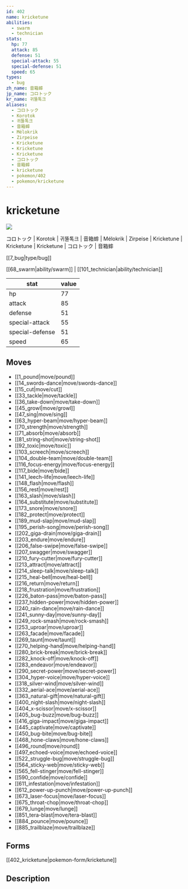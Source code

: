 ```yaml
---
id: 402
name: kricketune
abilities:
  - swarm
  - technician
stats:
  hp: 77
  attack: 85
  defense: 51
  special-attack: 55
  special-defense: 51
  speed: 65
types:
  - bug
zh_name: 音箱蟀
jp_name: コロトック
kr_name: 귀뚤톡크
aliases:
  - コロトック
  - Korotok
  - 귀뚤톡크
  - 音箱蟀
  - Mélokrik
  - Zirpeise
  - Kricketune
  - Kricketune
  - Kricketune
  - コロトック
  - 音箱蟀
  - kricketune
  - pokemon/402
  - pokemon/kricketune
---
```

# kricketune

![](https://raw.githubusercontent.com/PokeAPI/sprites/master/sprites/pokemon/402.png)

コロトック | Korotok | 귀뚤톡크 | 音箱蟀 | Mélokrik | Zirpeise | Kricketune | Kricketune | Kricketune | コロトック | 音箱蟀

[[7_bug|type/bug]]

[[68_swarm|ability/swarm]] | [[101_technician|ability/technician]]

|stat|value|
|---|---|
|hp|77|
|attack|85|
|defense|51|
|special-attack|55|
|special-defense|51|
|speed|65|


## Moves

- [[1_pound|move/pound]]
- [[14_swords-dance|move/swords-dance]]
- [[15_cut|move/cut]]
- [[33_tackle|move/tackle]]
- [[36_take-down|move/take-down]]
- [[45_growl|move/growl]]
- [[47_sing|move/sing]]
- [[63_hyper-beam|move/hyper-beam]]
- [[70_strength|move/strength]]
- [[71_absorb|move/absorb]]
- [[81_string-shot|move/string-shot]]
- [[92_toxic|move/toxic]]
- [[103_screech|move/screech]]
- [[104_double-team|move/double-team]]
- [[116_focus-energy|move/focus-energy]]
- [[117_bide|move/bide]]
- [[141_leech-life|move/leech-life]]
- [[148_flash|move/flash]]
- [[156_rest|move/rest]]
- [[163_slash|move/slash]]
- [[164_substitute|move/substitute]]
- [[173_snore|move/snore]]
- [[182_protect|move/protect]]
- [[189_mud-slap|move/mud-slap]]
- [[195_perish-song|move/perish-song]]
- [[202_giga-drain|move/giga-drain]]
- [[203_endure|move/endure]]
- [[206_false-swipe|move/false-swipe]]
- [[207_swagger|move/swagger]]
- [[210_fury-cutter|move/fury-cutter]]
- [[213_attract|move/attract]]
- [[214_sleep-talk|move/sleep-talk]]
- [[215_heal-bell|move/heal-bell]]
- [[216_return|move/return]]
- [[218_frustration|move/frustration]]
- [[226_baton-pass|move/baton-pass]]
- [[237_hidden-power|move/hidden-power]]
- [[240_rain-dance|move/rain-dance]]
- [[241_sunny-day|move/sunny-day]]
- [[249_rock-smash|move/rock-smash]]
- [[253_uproar|move/uproar]]
- [[263_facade|move/facade]]
- [[269_taunt|move/taunt]]
- [[270_helping-hand|move/helping-hand]]
- [[280_brick-break|move/brick-break]]
- [[282_knock-off|move/knock-off]]
- [[283_endeavor|move/endeavor]]
- [[290_secret-power|move/secret-power]]
- [[304_hyper-voice|move/hyper-voice]]
- [[318_silver-wind|move/silver-wind]]
- [[332_aerial-ace|move/aerial-ace]]
- [[363_natural-gift|move/natural-gift]]
- [[400_night-slash|move/night-slash]]
- [[404_x-scissor|move/x-scissor]]
- [[405_bug-buzz|move/bug-buzz]]
- [[416_giga-impact|move/giga-impact]]
- [[445_captivate|move/captivate]]
- [[450_bug-bite|move/bug-bite]]
- [[468_hone-claws|move/hone-claws]]
- [[496_round|move/round]]
- [[497_echoed-voice|move/echoed-voice]]
- [[522_struggle-bug|move/struggle-bug]]
- [[564_sticky-web|move/sticky-web]]
- [[565_fell-stinger|move/fell-stinger]]
- [[590_confide|move/confide]]
- [[611_infestation|move/infestation]]
- [[612_power-up-punch|move/power-up-punch]]
- [[673_laser-focus|move/laser-focus]]
- [[675_throat-chop|move/throat-chop]]
- [[679_lunge|move/lunge]]
- [[851_tera-blast|move/tera-blast]]
- [[884_pounce|move/pounce]]
- [[885_trailblaze|move/trailblaze]]

## Forms



[[402_kricketune|pokemon-form/kricketune]]

## Description



